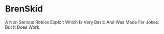 # BrenSkid
A Non Serious Roblox Exploit Which Is Very Basic And Was Made For Jokes. But It Does Work.

